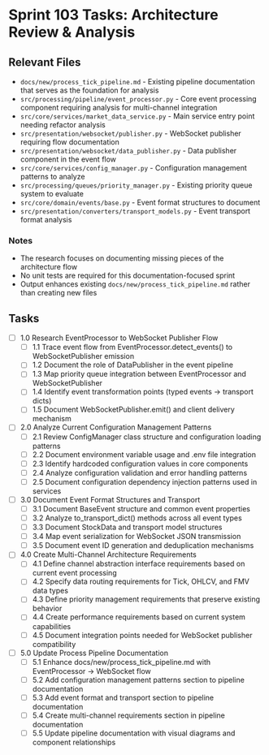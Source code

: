# Sprint 103 Tasks: Architecture Review & Analysis

## Relevant Files

- `docs/new/process_tick_pipeline.md` - Existing pipeline documentation that serves as the foundation for analysis
- `src/processing/pipeline/event_processor.py` - Core event processing component requiring analysis for multi-channel integration
- `src/core/services/market_data_service.py` - Main service entry point needing refactor analysis
- `src/presentation/websocket/publisher.py` - WebSocket publisher requiring flow documentation
- `src/presentation/websocket/data_publisher.py` - Data publisher component in the event flow
- `src/core/services/config_manager.py` - Configuration management patterns to analyze
- `src/processing/queues/priority_manager.py` - Existing priority queue system to evaluate
- `src/core/domain/events/base.py` - Event format structures to document
- `src/presentation/converters/transport_models.py` - Event transport format analysis

### Notes

- The research focuses on documenting missing pieces of the architecture flow
- No unit tests are required for this documentation-focused sprint
- Output enhances existing `docs/new/process_tick_pipeline.md` rather than creating new files

## Tasks

- [ ] 1.0 Research EventProcessor to WebSocket Publisher Flow
  - [ ] 1.1 Trace event flow from EventProcessor.detect_events() to WebSocketPublisher emission
  - [ ] 1.2 Document the role of DataPublisher in the event pipeline
  - [ ] 1.3 Map priority queue integration between EventProcessor and WebSocketPublisher
  - [ ] 1.4 Identify event transformation points (typed events → transport dicts)
  - [ ] 1.5 Document WebSocketPublisher.emit() and client delivery mechanism
- [ ] 2.0 Analyze Current Configuration Management Patterns
  - [ ] 2.1 Review ConfigManager class structure and configuration loading patterns
  - [ ] 2.2 Document environment variable usage and .env file integration
  - [ ] 2.3 Identify hardcoded configuration values in core components
  - [ ] 2.4 Analyze configuration validation and error handling patterns
  - [ ] 2.5 Document configuration dependency injection patterns used in services
- [ ] 3.0 Document Event Format Structures and Transport
  - [ ] 3.1 Document BaseEvent structure and common event properties
  - [ ] 3.2 Analyze to_transport_dict() methods across all event types
  - [ ] 3.3 Document StockData and transport model structures
  - [ ] 3.4 Map event serialization for WebSocket JSON transmission
  - [ ] 3.5 Document event ID generation and deduplication mechanisms
- [ ] 4.0 Create Multi-Channel Architecture Requirements
  - [ ] 4.1 Define channel abstraction interface requirements based on current event processing
  - [ ] 4.2 Specify data routing requirements for Tick, OHLCV, and FMV data types
  - [ ] 4.3 Define priority management requirements that preserve existing behavior
  - [ ] 4.4 Create performance requirements based on current system capabilities
  - [ ] 4.5 Document integration points needed for WebSocket publisher compatibility
- [ ] 5.0 Update Process Pipeline Documentation
  - [ ] 5.1 Enhance docs/new/process_tick_pipeline.md with EventProcessor → WebSocket flow
  - [ ] 5.2 Add configuration management patterns section to pipeline documentation
  - [ ] 5.3 Add event format and transport section to pipeline documentation
  - [ ] 5.4 Create multi-channel requirements section in pipeline documentation
  - [ ] 5.5 Update pipeline documentation with visual diagrams and component relationships